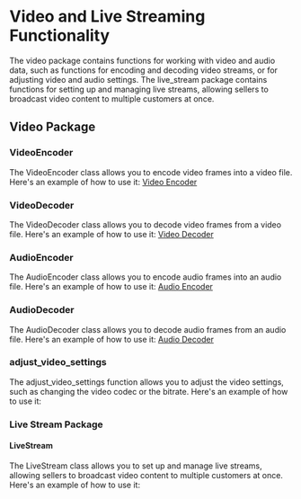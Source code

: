 # Video and Live Streaming Functionality

The video package contains functions for working with video and audio data, such as functions for encoding and decoding video streams, or for adjusting video and audio settings. The live_stream package contains functions for setting up and managing live streams, allowing sellers to broadcast video content to multiple customers at once.

## Video Package

### VideoEncoder

The VideoEncoder class allows you to encode video frames into a video file. Here's an example of how to use it: [Video Encoder](example/video_encoder.py) 

### VideoDecoder

The VideoDecoder class allows you to decode video frames from a video file. Here's an example of how to use it: [Video Decoder](example/video_decoder.py) 

### AudioEncoder

The AudioEncoder class allows you to encode audio frames into an audio file. Here's an example of how to use it: [Audio Encoder](example/audio_encoder.py) 

### AudioDecoder

The AudioDecoder class allows you to decode audio frames from an audio file. Here's an example of how to use it: [Audio Decoder](example/audio_decoder.py) 

### adjust_video_settings

The adjust_video_settings function allows you to adjust the video settings, such as changing the video codec or the bitrate. Here's an example of how to use it:

### Live Stream Package

####  LiveStream

The LiveStream class allows you to set up and manage live streams, allowing sellers to broadcast video content to multiple customers at once. Here's an example of how to use it:

